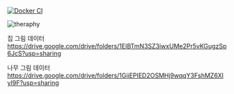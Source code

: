 [![Docker CI](https://github.com/LeChcukbb/Theraphy-HTP/actions/workflows/docker-image.yml/badge.svg)](https://github.com/LeChcukbb/Theraphy-HTP/actions/workflows/docker-image.yml)

![theraphy](https://user-images.githubusercontent.com/39594520/161876854-56228929-6b26-4091-8eec-32ff70a9b2ac.gif)


집 그림 데이터 <br>
https://drive.google.com/drive/folders/1EIBTmN3SZ3iwxUMe2Pr5vKGugzSp6JcS?usp=sharing

나무 그림 데이터 <br>
https://drive.google.com/drive/folders/1GiiEPIED2OSMHj9wqqY3FshMZ6XlyI9F?usp=sharing
